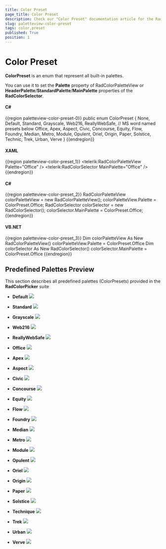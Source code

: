 ```yaml
---
title: Color Preset
page_title: Color Preset
description: Check our "Color Preset" documentation article for the RadColorPicker WPF control.
slug: paletteview-color-preset
tags: color,preset
published: True
position: 1
---
```


# Color Preset

__ColorPreset__ is an enum that represent all built-in palettes.				

You can use it to set  the __Palette__ property of RadColorPaletteView or __HeaderPalette__/__StandardPalette__/__MainPalette__ properties of the __RadColorSelector__.
				
#### __C#__
{{region paletteview-color-preset-0}}
    public enum ColorPreset
    {
        None,
        Default,
        Standard,
        Grayscale,
        Web216,
        ReallyWebSafe,
        // MS word named presets below
        Office,
        Apex,
        Aspect,
        Civic,
        Concourse,
        Equity,
        Flow,
        Foundry,
        Median,
        Metro,
        Module,
        Opulent,
        Oriel,
        Origin,
        Paper,
        Solstice,
        Technic,
        Trek,
        Urban,
        Verve
    }
{{endregion}}

#### __XAML__
{{region paletteview-color-preset_1}}
	<telerik:RadColorPaletteView Palette="Office" />
	<telerik:RadColorSelector MainPalette="Office" />
{{endregion}}

#### __C#__
{{region paletteview-color-preset_2}}
	RadColorPaletteView colorPaletteView = new RadColorPaletteView();
	colorPaletteView.Palette = ColorPreset.Office;
	RadColorSelector colorSelector = new RadColorSelector();
	colorSelector.MainPalette = ColorPreset.Office;
{{endregion}}

#### __VB.NET__
{{region paletteview-color-preset_3}}
		Dim colorPaletteView As New RadColorPaletteView()
		colorPaletteView.Palette = ColorPreset.Office
		Dim colorSelector As New RadColorSelector()
		colorSelector.MainPalette = ColorPreset.Office
{{endregion}}

## Predefined Palettes Preview

This section describes all predefined palettes (ColorPresets) provided in the __RadColorPicker__ suite

* __Default__
	![](images/radcolorpicker-predefined-palettes-default.png)
	
* __Standard__
	![](images/radcolorpicker-predefined-palettes-standart.png)
	
* __Grayscale__
	![](images/radcolorpicker-predefined-palettes-grayscale.png)
	
* __Web216__
	![](images/radcolorpicker-predefined-palettes-web216.png)
	
* __ReallyWebSafe__
	![](images/radcolorpicker-predefined-palettes-reallyWebSafe.png)
	
* __Office__
	![](images/radcolorpicker-predefined-palettes-office.png)
	
* __Apex__
	![](images/radcolorpicker-predefined-palettes-apex.png)
	
* __Aspect__
	![](images/radcolorpicker-predefined-palettes-aspect.png)
	
* __Civic__
	![](images/radcolorpicker-predefined-palettes-civic.png)
	
* __Concourse__
	![](images/radcolorpicker-predefined-palettes-concourse.png)
	
* __Equity__
	![](images/radcolorpicker-predefined-palettes-equity.png)
	
* __Flow__
	![](images/radcolorpicker-predefined-palettes-flow.png)
	
* __Foundry__
	![](images/radcolorpicker-predefined-palettes-foundry.png)
	
* __Median__
	![](images/radcolorpicker-predefined-palettes-median.png)
	
* __Metro__
	![](images/radcolorpicker-predefined-palettes-metro.png)
	
* __Module__
	![](images/radcolorpicker-predefined-palettes-module.png)
	
* __Opulent__
	![](images/radcolorpicker-predefined-palettes-opulent.png)
	
* __Oriel__
	![](images/radcolorpicker-predefined-palettes-oriel.png)
	
* __Origin__
	![](images/radcolorpicker-predefined-palettes-origin.png)
	
* __Paper__
	![](images/radcolorpicker-predefined-palettes-paper.png)
	
* __Solstice__
	![](images/radcolorpicker-predefined-palettes-solstice.png)
	
* __Technique__
	![](images/radcolorpicker-predefined-palettes-technique.png)
	
* __Trek__
	![](images/radcolorpicker-predefined-palettes-trek.png)
	
* __Urban__
	![](images/radcolorpicker-predefined-palettes-urban.png)
	
* __Verve__
	![](images/radcolorpicker-predefined-palettes-verve.png)
